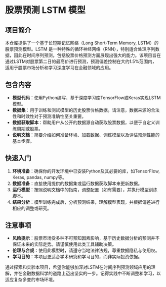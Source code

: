 # 股票预测 LSTM 模型

## 项目简介

本仓库提供了一个基于长短期记忆网络（Long Short-Term Memory, LSTM）的股票预测模型。LSTM 是一种特殊的循环神经网络（RNN），特别适合处理序列数据，因此在时间序列预测，包括股票价格预测方面展现出强大的能力。该项目旨在通过LSTM对股票第二日的最高价进行预测，预测偏差控制在大约1.5%范围内，适用于股票市场分析和学习深度学习在金融领域的应用。

## 包含内容

- **模型代码**：使用Python编写，基于深度学习库TensorFlow或Keras实现LSTM模型。
- **数据集**：用于训练和测试模型的历史股票价格数据。请注意，数据来源的合法性和时效性对于预测准确性至关重要。
- **数据获取脚本**：帮助用户从公开的数据源自动获取股票数据，以便于自定义训练周期或股票。
- **说明文档**：简要介绍如何准备环境、加载数据、训练模型以及评估预测性能的基本步骤。

## 快速入门

1. **环境准备**：确保你的开发环境中已安装Python及其必要的库，如TensorFlow, Keras, pandas, numpy等。
2. **数据准备**：直接使用提供的数据集或运行数据获取脚本来更新数据。
3. **运行模型**：按照说明文档中的指南，调整配置（如有需要），并执行模型训练脚本。
4. **结果分析**：模型训练完成后，分析预测结果，理解模型表现，并根据偏差进行相应的调整或研究。

## 注意事项

- **风险提示**：股票市场受多种不可预知因素影响，基于历史数据分析的预测并不保证未来的实际走势。请谨慎使用此类工具辅助决策。
- **伦理与合规**：使用此模型时，请遵守当地法律法规，尊重数据隐私与使用权。
- **学习目的**：本项目更适合学术研究和学习目的，而非实际投资依据。

通过探索和实验本项目，希望你能够加深对LSTM在时间序列预测领域应用的理解，并在金融数据科学的道路上迈出坚实的一步。记得实践中不断调整和学习，以适应复杂多变的市场环境。
